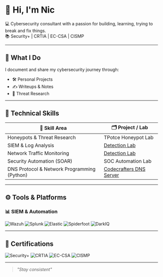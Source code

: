 # 👋 Hi, I'm Nic

💻 Cybersecurity consultant with a passion for building, learning, trying to break and fix things.  
📚 Security+ | CRTIA | EC-CSA | CISMP

---

## 🎯 What I Do

I document and share my cybersecurity journey through:

- 🛠️ Personal Projects  
- ✍️ Writeups & Notes  
- 🧠 Threat Research  

---

## 🧰 Technical Skills

| 🧠 Skill Area                                   | 🗂️ Project / Lab                |
|------------------------------------------------|--------------------------------|
| Honeypots & Threat Research                    | TPotce Honeypot Lab            |
| SIEM & Log Analysis                            | [Detection Lab](https://google.com) |
| Network Traffic Monitoring                     | [Detection Lab](https://google.com) |
| Security Automation (SOAR)                     | SOC Automation Lab             |
| DNS Protocol & Network Programming (Python)    | [Codecrafters DNS Server](https://github.com/nic-the-api-man/DNS-Server-in-Python) |
---

## ⚙️ Tools & Platforms

### 📊 SIEM & Automation
![Wazuh](https://img.shields.io/badge/-Wazuh-000000?&style=for-the-badge&logo=Wazuh&logoColor=white)
![Splunk](https://img.shields.io/badge/-Splunk-000000?&style=for-the-badge&logo=Splunk&logoColor=white)
![Elastic](https://img.shields.io/badge/-Elastic-005571?&style=for-the-badge&logo=Elastic&logoColor=white)
![Spiderfoot](https://img.shields.io/badge/-Spiderfoot-2E3A59?&style=for-the-badge&logo=OpenSearch&logoColor=white)
![DarkIQ](https://img.shields.io/badge/-DarkIQ-000000?&style=for-the-badge&logo=Tor&logoColor=white)

---

## 📜 Certifications

![Security+](https://img.shields.io/badge/-Security%2B-FF0000?&style=for-the-badge&logo=CompTIA&logoColor=white)
![CRTIA](https://img.shields.io/badge/-CRTIA-005A9C?&style=for-the-badge&logo=Microsoft&logoColor=white)
![EC-CSA](https://img.shields.io/badge/-EC--CSA-000000?&style=for-the-badge&logo=Hackaday&logoColor=white)
![CISMP](https://img.shields.io/badge/-CISMP-00758F?&style=for-the-badge&logo=Accenture&logoColor=white)

---

> _"Stay consistent"_
